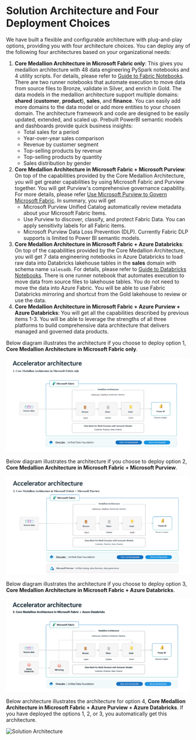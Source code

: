 # Solution Architecture and Four Deployment Choices

We have built a flexible and configurable architecture with plug-and-play options, providing you with four architecture choices. You can deploy any of the following four architectures based on your organizational needs:

1. **Core Medallion Architecture in Microsoft Fabric only**: This gives you medallion architecture with 48 data engineering PySpark notebooks and 4 utility scripts. For details, please refer to [Guide to Fabric Notebooks](./NotebooksGuideFabric.md). There are two runner notebooks that automate execution to move data from source files to Bronze, validate in Silver, and enrich in Gold. The data models in the medallion architecture support multiple domains: **shared** (**customer**, **product**), **sales**, and **finance**. You can easily add more domains to the data model or add more entities to your chosen domain. The architecture framework and code are designed to be easily updated, extended, and scaled up. Prebuilt PowerBI semantic models and dashboards provide quick business insights:
   - Total sales for a period
   - Year-over-year sales comparison
   - Revenue by customer segment
   - Top-selling products by revenue
   - Top-selling products by quantity
   - Sales distribution by gender
2. **Core Medallion Architecture in Microsoft Fabric + Microsoft Purview**: On top of the capabilities provided by the Core Medallion Architecture, you will get greater capabilities by using Microsoft Fabric and Purview together. You will get Purview's comprehensive governance capability. For more details, please refer [Use Microsoft Purview to Govern Microsoft Fabric](https://learn.microsoft.com/en-us/fabric/governance/microsoft-purview-fabric). In summary, you will get 
   - Microsoft Purview Unified Catalog automatically review metadata about your Microsoft Fabric Items.
   - Use Purview to discover, classify, and protect Fabric Data. You can apply sensitivity labels for all Fabric items. 
   - Microsoft Purview Data Loss Prevention (DLP). Currently Fabric DLP supports is limited to Power BI semantic models. 
3. **Core Medallion Architecture in Microsoft Fabric + Azure Databricks**: On top of the capabilities provided by the Core Medallion Architecture, you will get 7 data engineering notebooks in Azure Databricks to load raw data into Databricks lakehouse tables in the **sales** domain with schema name `salesadb`. For details, please refer to [Guide to Databricks Notebooks](./NotebooksGuideDatabricks.md). There is one runner notebook that automates execution to move data from source files to lakehouse tables.  You do not need to move the data into Azure Fabric. You will be able to use Fabric Databricks mirroring and shortcut from the Gold lakehouse to review or use the data. 
4. **Core Medallion Architecture in Microsoft Fabric + Azure Purview + Azure Databricks**: You will get all the capabilities described by previous items 1-3. You will be able to leverage the strengths of all three platforms to build comprehensive data architecture that delivers managed and governed data products.

Below diagram illustrates the architecture if you choose to deploy option 1, **Core Medallion Architecture in Microsoft Fabric only**.

![Architecture Option 1](./images/deployment/architectures/sa-architecture-option-1-fabric.png)

Below diagram illustrates the architecture if you choose to deploy option 2, **Core Medallion Architecture in Microsoft Fabric + Microsoft Purview**.

![Architecture Option 2](./images/deployment/architectures/sa-architecture-option-2-fabric-purview.png)

Below diagram illustrates the architecture if you choose to deploy option 3, **Core Medallion Architecture in Microsoft Fabric + Azure Databricks**. 

![Architecture Option 3](./images/deployment/architectures/sa-architecture-option-3-fabric-databricks.png)

Below architecture illustrates the architecture for option 4, **Core Medallion Architecture in Microsoft Fabric + Azure Purview + Azure Databricks**. If you have deployed the options 1, 2, or 3, you automatically get this architecture. 

![Solution Architecture](/images/deployment/architectures/sa-architecture-option-4-fabric-purview-databricks.png)

